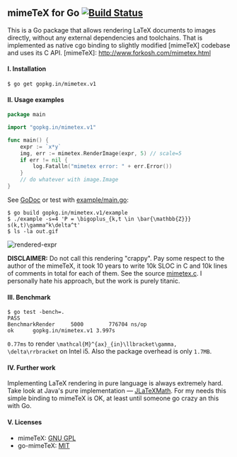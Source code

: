 ## mimeTeX for Go [![Build Status](https://drone.io/github.com/go-mimetex/mimetex/status.png)](https://drone.io/github.com/go-mimetex/mimetex/latest)

This is a Go package that allows rendering LaTeX documents to images directly, without any external dependencies and toolchains. That is implemented as native cgo binding to slightly modified [mimeTeX] codebase and uses its C API.
[mimeTeX]: http://www.forkosh.com/mimetex.html

#### I. Installation

	$ go get gopkg.in/mimetex.v1

#### II. Usage examples

```Go
package main

import "gopkg.in/mimetex.v1"

func main() {
	expr := `x*y`
	img, err := mimetex.RenderImage(expr, 5) // scale=5
	if err != nil {
		log.Fatalln("mimetex error: " + err.Error())
	}
	// do whatever with image.Image
}
```

See [GoDoc](https://godoc.org/gopkg.in/mimetex.v1) or test with [example/main.go](https://github.com/go-mimetex/mimetex/blob/master/example/main.go):

	$ go build gopkg.in/mimetex.v1/example
	$ ./example -s=4 'P = \bigoplus_{k,t \in \bar{\mathbb{Z}}} s(k,t)\gamma^k\delta^t'
	$ ls -la out.gif
	
![rendered-expr](http://cl.ly/UtBr/out.gif)

**DISCLAIMER:** Do not call this rendering "crappy". Pay some respect to the author of the mimeTeX, it took 10 years to write 10k SLOC in C and 10k lines of comments in total for each of them. See the source [mimetex.c](http://cl.ly/UtGw). I personally hate his approach, but the work is purely titanic.

#### III. Benchmark

	$ go test -bench=.
	PASS
	BenchmarkRender	    5000	    776704 ns/op
	ok  	gopkg.in/mimetex.v1	3.997s
	
`0.77ms` to render `\mathcal{M}^{ax}_{in}\llbracket\gamma, \delta\rrbracket` on Intel i5. Also the package overhead is only `1.7MB`.

#### IV. Further work

Implementing LaTeX rendering in pure language is always extremely hard. Take look at Java's pure implementation — [JLaTeXMath](http://forge.scilab.org/index.php/p/jlatexmath/source/tree/master/). For my needs this simple binding to mimeTeX is OK, at least until someone go crazy an this with Go.

#### V. Licenses

* mimeTeX: [GNU GPL](https://github.com/go-mimetex/mimetex/blob/master/bridge/COPYING)
* go-mimeTeX: [MIT](http://xlab.mit-license.org)
